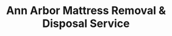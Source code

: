 ---
layout: location.njk
title: Ann Arbor Mattress Removal & Disposal Service
description: Professional mattress removal in Ann Arbor, Michigan. Next-day pickup  University of Michigan student housing specialists. Licensed, insured service for all Ann Arbor neighborhoods.
permalink: /mattress-removal/michigan/ann-arbor/
city: Ann Arbor
state: Michigan
stateSlug: michigan
tier: 2
coordinates:
  lat: 42.2808
  lng: -83.7430
zipCodes:
  - "48103"
  - "48104"
  - "48105"
  - "48108"
  - "48109"
neighborhoods:
  - name: Central Campus
    zipCodes: ["48104", "48109"]
  - name: South University District
    zipCodes: ["48104"]
  - name: Old West Side
    zipCodes: ["48103"]
  - name: Kerrytown
    zipCodes: ["48104"]
  - name: Burns Park
    zipCodes: ["48104"]
  - name: Water Hill
    zipCodes: ["48104"]
  - name: Main Street District
    zipCodes: ["48104"]
  - name: State Street Corridor
    zipCodes: ["48104", "48109"]
  - name: Medical Campus Area
    zipCodes: ["48109"]
  - name: North Campus
    zipCodes: ["48105"]
  - name: Eberwhite
    zipCodes: ["48103"]
  - name: Miller-Davis
    zipCodes: ["48103"]
  - name: Wines Elementary
    zipCodes: ["48103"]
  - name: Bryant-Pattengill
    zipCodes: ["48104"]
  - name: Northside
    zipCodes: ["48105"]
  - name: Northeast Area
    zipCodes: ["48105"]
  - name: Stadium Boulevard
    zipCodes: ["48108"]
  - name: Scio Township Border
    zipCodes: ["48103"]
  - name: Lower Town
    zipCodes: ["48104"]
  - name: Hurontown
    zipCodes: ["48105"]
nearbyCities:
  - name: Grand Rapids
    distance: 120
    slug: grand-rapids
    isSuburb: false
  - name: Detroit
    distance: 45
    slug: detroit
    isSuburb: false
  - name: Kalamazoo
    distance: 120
    slug: kalamazoo
    isSuburb: false
  - name: Lansing
    distance: 65
    slug: lansing
    isSuburb: false
  - name: Battle Creek
    distance: 95
    slug: battle-creek
    isSuburb: false
  - name: Flint
    distance: 70
    slug: flint
    isSuburb: false
pricing:
  startingPrice: 125
  single: 125
  queen: 155
  king: 180
reviews:
  count: 89
  featured:
    - author: Rachel S.
      neighborhood: South University District  
      text: "Moving out of student housing before lease expiration. Two mattresses from upstairs apartment - team worked around my finals schedule and handled everything professionally. Perfect service for busy students."
      
    - author: Dr. James M.
      neighborhood: Medical Campus Area
      text: "Residency match meant quick relocation from Ann Arbor. Needed same-day pickup for king mattress from faculty housing. Team accommodated urgent timeline and provided all documentation for security deposit return."
      
    - author: Amy C.
      neighborhood: Burns Park
      text: "Home renovation in this historic neighborhood. Crew was careful with our 1920s hardwood floors and narrow doorways. Appreciated their knowledge of older Ann Arbor homes and respectful approach."

faqs:
  - question: "How quickly can you pick up mattresses during University of Michigan move-out season?"
    answer: "We prioritize student move-outs during peak seasons (May/June and August) with next-day service available. Same-day pickup often possible during urgent situations like lease violations or surprise housing changes."
    
  - question: "Do you service University of Michigan dormitories and student apartments?"
    answer: "Yes, we regularly service both on-campus housing and off-campus student apartments throughout Ann Arbor. We coordinate with UM housing services and private property management companies as needed."
    
  - question: "Can you help with medical residency housing moves at UM Medical Campus?"
    answer: "Absolutely. We understand the unique timing of medical resident housing transitions and can accommodate urgent timelines common during match season and rotation changes."
    
  - question: "What's included in your Ann Arbor mattress removal service?"
    answer: "Complete removal from any location (dorm rooms, apartment stairs, faculty housing), loading, transport to certified recycling facilities, and cleanup. We handle Washtenaw County disposal requirements and provide documentation."
    
  - question: "Do you work with Ann Arbor property management companies?"
    answer: "Yes, we partner with property managers throughout Ann Arbor's student housing market. We provide required disposal documentation and coordinate timing to meet lease requirements and security deposit terms."
    
  - question: "Can you remove mattresses from historic Ann Arbor homes?"
    answer: "Our team specializes in navigating Ann Arbor's diverse housing stock, from historic Old West Side homes with narrow staircases to modern student complexes. We handle Victorian-era homes, 1920s bungalows, and contemporary buildings."
    
  - question: "How do I schedule pickup during busy student move-out periods?"
    answer: "Book online or call 720-263-6094. We recommend scheduling 2-3 days in advance during peak periods (late April through June). We maintain expanded capacity specifically for Ann Arbor's academic calendar."
    
  - question: "Are you licensed for mattress disposal in Washtenaw County?"
    answer: "Yes, we maintain all required Michigan and Washtenaw County licenses for waste hauling and mattress disposal. We follow county bulky waste regulations and work with approved recycling facilities."

localRegulations: "Washtenaw County classifies mattresses as bulky waste requiring special disposal through licensed facilities, with limited recycling options due to recent funding cuts to county-subsidized programs. The City of Ann Arbor provides seasonal drop-off services for students at 2000 S. Industrial Highway during peak move-out periods, but requires items to be broken down to fit in dumpsters. Our professional mattress removal service eliminates these challenges by providing complete pickup, proper transport in covered vehicles, and direct delivery to certified recycling facilities bypassing the county's limited drop-off system. We maintain all required Washtenaw County waste hauler licenses and provide disposal documentation that satisfies University of Michigan housing requirements, private property management guidelines, and security deposit protection. Unlike the seasonal drop-off system which operates limited hours during peak periods, our service operates year-round with flexible scheduling to accommodate academic calendars, medical residency match timelines, and faculty housing transitions throughout the Ann Arbor area."

pageContent:
  heroDescription: "Professional mattress removal in Ann Arbor, Michigan. Next-day pickup  University of Michigan specialists serving student housing, faculty residences, and all Ann Arbor neighborhoods. Licensed team with academic calendar expertise."
  aboutService: "Ann Arbor's specialized mattress removal and recycling service, uniquely designed for the University of Michigan community and surrounding neighborhoods. With over 52,000 students creating constant housing transitions, we understand the unique logistics of serving America's premier college town. From Central Campus dormitories to off-campus student apartments, Medical Campus faculty housing to historic Old West Side homes, we provide expert mattress pickup throughout Ann Arbor's diverse housing landscape. Our team specializes in coordinating with University of Michigan housing services, navigating student apartment lease requirements, accommodating medical residency timelines, and handling the seasonal peaks that define Ann Arbor's rental market. We work with certified regional recycling facilities to ensure responsible disposal while maintaining compliance with Washtenaw County waste management regulations and University housing policies."
  serviceAreasIntro: "We provide comprehensive mattress pickup services throughout all Ann Arbor neighborhoods, from University campus areas to historic residential districts:"
  regulationsCompliance: "Our service ensures full compliance with Washtenaw County waste management regulations and University of Michigan housing requirements, providing all necessary disposal documentation for lease compliance and security deposit protection."
  environmentalImpact: "Every mattress we collect in Ann Arbor supports sustainable waste management in southeastern Michigan and the University of Michigan's environmental goals. Through partnerships with certified recycling facilities, we divert materials from Washtenaw County's limited landfill capacity. Steel springs, foam padding, and fabric components are processed and repurposed, supporting Michigan's circular economy while reducing environmental impact in the Huron River watershed. This approach aligns with the University of Michigan's sustainability initiatives and helps the Ann Arbor community achieve its environmental objectives."
  howItWorksScheduling: "Next-day service available throughout Ann Arbor with expanded capacity during academic transitions. We coordinate with UM housing services, private property managers, and accommodate urgent medical residency timelines."
  howItWorksService: "Our licensed team removes mattresses from any location - dormitory rooms, student apartment complexes, faculty housing, or historic neighborhood homes. We navigate Ann Arbor's diverse architecture and student housing logistics with expertise."
  howItWorksDisposal: "Your mattress is transported to certified recycling facilities, supporting both county waste diversion goals and University of Michigan environmental initiatives with complete documentation provided."
  sidebarStats:
    mattressesRemoved: "2,847"
---